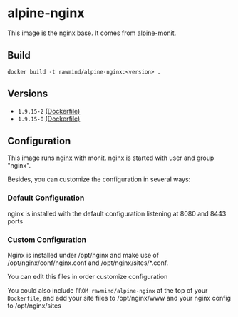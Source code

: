 alpine-nginx
=============

This image is the nginx base. It comes from [alpine-monit][alpine-monit].

## Build

```
docker build -t rawmind/alpine-nginx:<version> .
```

## Versions

- `1.9.15-2` [(Dockerfile)](https://github.com/rawmind0/alpine-nginx/blob/1.9.15-2/Dockerfile)
- `1.9.15-0` [(Dockerfile)](https://github.com/rawmind0/alpine-nginx/blob/1.9.15-0/Dockerfile)


## Configuration

This image runs [nginx][nginx] with monit. nginx is started with user and group "nginx".

Besides, you can customize the configuration in several ways:

### Default Configuration

nginx is installed with the default configuration listening at 8080 and 8443 ports


### Custom Configuration

Nginx is installed under /opt/nginx and make use of /opt/nginx/conf/nginx.conf and /opt/nginx/sites/*.conf.

You can edit this files in order customize configuration

You could also include `FROM rawmind/alpine-nginx` at the top of your `Dockerfile`, and add your site files to /opt/nginx/www and your nginx config to /opt/nginx/sites



[alpine-monit]: https://github.com/rawmind0/alpine-monit/
[nginx]: http://nginx.org/
